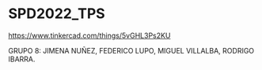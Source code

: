 # SPD2022_TPS

https://www.tinkercad.com/things/5vGHL3Ps2KU

GRUPO 8:
JIMENA NUÑEZ,
FEDERICO LUPO,
MIGUEL VILLALBA,
RODRIGO IBARRA.
